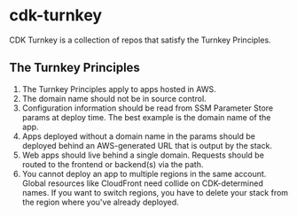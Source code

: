 # cdk-turnkey
CDK Turnkey is a collection of repos that satisfy the Turnkey Principles.

## The Turnkey Principles
1. The Turnkey Principles apply to apps hosted in AWS.
1. The domain name should not be in source control.
2. Configuration information should be read from SSM Parameter Store params at deploy time. The best example is the domain name of the app.
3. Apps deployed without a domain name in the params should be deployed behind an AWS-generated URL that is output by the stack.
4. Web apps should live behind a single domain. Requests should be routed to the frontend or backend(s) via the path.
5. You cannot deploy an app to multiple regions in the same account. Global resources like CloudFront need collide on CDK-determined names. If you want to switch regions, you have to delete your stack from the region where you've already deployed.
